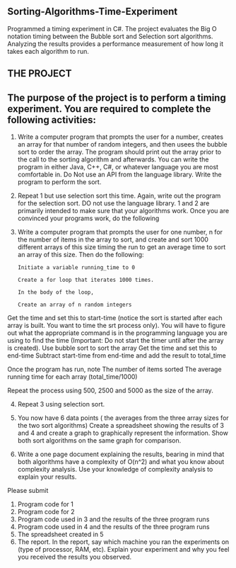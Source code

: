 ## Sorting-Algorithms-Time-Experiment
Programmed a timing experiment in C#.  The project evaluates the Big O notation timing between the Bubble sort and Selection sort algorithms. Analyzing the results provides a performance measurement of how long it takes each algorithm to run.


## THE PROJECT
## The purpose of the project is to perform a timing experiment. You are required to complete the following activities:

1.	Write a computer program that prompts the user for a number, creates an array for that number of random integers, and then usees the bubble sort to order the     array. The program should print out the array prior to the call to the sorting algorithm and afterwards. You can write the program in either Java, C++, C#, or whatever language you are most comfortable in. Do Not use an API from the language library. Write the program to perform the sort.

2.	Repeat 1 but use selection sort this time. Again, write out the program for the selection sort. DO not use the language library.
1 and 2 are primarily intended to make sure that your algorithms work.
Once you are convinced your programs work, do the following

3.	Write a computer program that prompts the user for one number, n for the number of items in the array to sort, and create and sort 1000 different arrays of this size timing the run to get an average time to sort an array of this size. Then do the following:

        Initiate a variable running_time to 0

        Create a for loop that iterates 1000 times.

        In the body of the loop,

        Create an array of n random integers

Get the time and set this to start-time (notice the sort is started after each array is built. You want to time the srt process only). You will have to figure out what the appropriate command is in the programming language you are using to find the time (Important: Do not start the timer until after the array is created).
Use bubble sort to sort the array
Get the time and set this to end-time Subtract start-time from end-time and add the result to total_time

Once the program has run, note
The number of items sorted
The average running time for each array (total_time/1000)

Repeat the process using 500, 2500 and 5000 as the size of the array. 

4.	Repeat 3 using selection sort.

5.	You now have 6 data points ( the averages from the three array sizes for the two sort algorithms) Create a spreadsheet showing the results of 3 and 4 and create a graph to graphically represent the information. Show both sort algorithms on the same graph for comparison.

6.	Write a one page document explaining the results, bearing in mind that both algorithms have a complexity of O(n^2) and what you know about complexity analysis. Use your knowledge of complexity analysis to explain your results.

Please submit
1.	Program code for 1 
2.	Program code for 2 
3.	Program code used in 3 and the results of the three program runs
4.	Program code used in 4 and the results of the three program runs
5.	The spreadsheet created in 5
6.	The report. In the report, say which machine you ran the experiments on (type of processor, RAM, etc). Explain your experiment and why you feel you received the results you observed.

